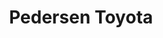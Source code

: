 ---
title: "Pedersen Toyota"
url: /fort-collins/pedersen-toyota-south-mason-street/
shop: Autohaus
---